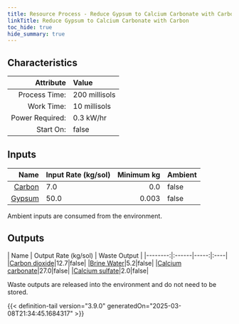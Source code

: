 ```yaml
---
title: Resource Process - Reduce Gypsum to Calcium Carbonate with Carbon
linkTitle: Reduce Gypsum to Calcium Carbonate with Carbon
toc_hide: true
hide_summary: true
---
```

<!-- This is generated by the MarsSim HelpGenertor, do not edit. -->

## Characteristics

| Attribute      | Value |
|--------:|:------|
|Process Time:|200 millisols|
|Work Time:|10 millisols|
|Power Required:|0.3 kW/hr|
|Start On:|false|

## Inputs
| Name      | Input Rate (kg/sol) | Minimum kg | Ambient |
|--------:|:------|-----:|:----|
|[Carbon](/docs/definitions/resource/carbon)|7.0|0.0|false|
|[Gypsum](/docs/definitions/resource/gypsum)|50.0|0.003|false|

Ambient inputs are consumed from the environment.

## Outputs
| Name      | Output Rate (kg/sol) | Waste Output |
|--------:|:------|-----:|:----|
|[Carbon dioxide](/docs/definitions/resource/carbon-dioxide)|12.7|false|
|[Brine Water](/docs/definitions/resource/brine-water)|5.2|false|
|[Calcium carbonate](/docs/definitions/resource/calcium-carbonate)|27.0|false|
|[Calcium sulfate](/docs/definitions/resource/calcium-sulfate)|2.0|false|

Waste outputs are released into the environment and do not need to be stored.


{{< definition-tail version="3.9.0" generatedOn="2025-03-08T21:34:45.1684317" >}}



